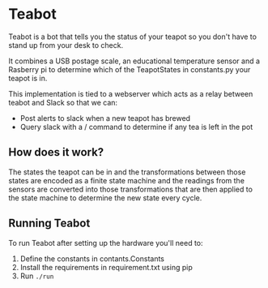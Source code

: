 # Teabot

Teabot is a bot that tells you the status of your teapot so you don't have to
stand up from your desk to check.

It combines a USB postage scale, an educational temperature sensor and a
Rasberry pi to determine which of the TeapotStates in constants.py your teapot
is in.

This implementation is tied to a webserver which acts as a relay between teabot
and Slack so that we can:

* Post alerts to slack when a new teapot has brewed
* Query slack with a / command to determine if any tea is left in the pot

## How does it work?

The states the teapot can be in and the transformations between those states
are encoded as a finite state machine and the readings from the sensors are
converted into those transformations that are then applied to the state
machine to determine the new state every cycle.

## Running Teabot

To run Teabot after setting up the hardware you'll need to:

1) Define the constants in contants.Constants
2) Install the requirements in requirement.txt using pip
3) Run ```./run```

